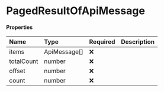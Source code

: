 # PagedResultOfApiMessage

**Properties**

| Name       | Type         | Required | Description |
| :--------- | :----------- | :------- | :---------- |
| items      | ApiMessage[] | ❌       |             |
| totalCount | number       | ❌       |             |
| offset     | number       | ❌       |             |
| count      | number       | ❌       |             |
